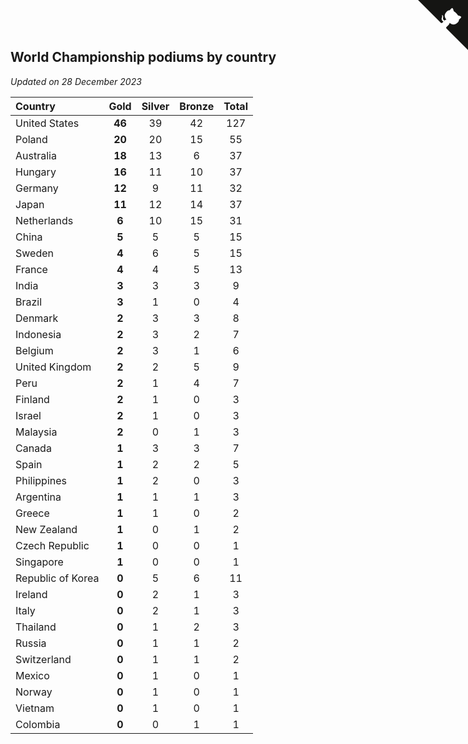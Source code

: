 ## World Championship podiums by country

*Updated on 28 December 2023*

| Country | Gold | Silver | Bronze | Total |
| :--- | :--: | :--: | :--: | :--: |
| United States | **46** | 39 | 42 | 127 |
| Poland | **20** | 20 | 15 | 55 |
| Australia | **18** | 13 | 6 | 37 |
| Hungary | **16** | 11 | 10 | 37 |
| Germany | **12** | 9 | 11 | 32 |
| Japan | **11** | 12 | 14 | 37 |
| Netherlands | **6** | 10 | 15 | 31 |
| China | **5** | 5 | 5 | 15 |
| Sweden | **4** | 6 | 5 | 15 |
| France | **4** | 4 | 5 | 13 |
| India | **3** | 3 | 3 | 9 |
| Brazil | **3** | 1 | 0 | 4 |
| Denmark | **2** | 3 | 3 | 8 |
| Indonesia | **2** | 3 | 2 | 7 |
| Belgium | **2** | 3 | 1 | 6 |
| United Kingdom | **2** | 2 | 5 | 9 |
| Peru | **2** | 1 | 4 | 7 |
| Finland | **2** | 1 | 0 | 3 |
| Israel | **2** | 1 | 0 | 3 |
| Malaysia | **2** | 0 | 1 | 3 |
| Canada | **1** | 3 | 3 | 7 |
| Spain | **1** | 2 | 2 | 5 |
| Philippines | **1** | 2 | 0 | 3 |
| Argentina | **1** | 1 | 1 | 3 |
| Greece | **1** | 1 | 0 | 2 |
| New Zealand | **1** | 0 | 1 | 2 |
| Czech Republic | **1** | 0 | 0 | 1 |
| Singapore | **1** | 0 | 0 | 1 |
| Republic of Korea | **0** | 5 | 6 | 11 |
| Ireland | **0** | 2 | 1 | 3 |
| Italy | **0** | 2 | 1 | 3 |
| Thailand | **0** | 1 | 2 | 3 |
| Russia | **0** | 1 | 1 | 2 |
| Switzerland | **0** | 1 | 1 | 2 |
| Mexico | **0** | 1 | 0 | 1 |
| Norway | **0** | 1 | 0 | 1 |
| Vietnam | **0** | 1 | 0 | 1 |
| Colombia | **0** | 0 | 1 | 1 |


<a href="https://github.com/jonatanklosko/wca_statistics" class="github-corner" aria-label="View source on Github"><svg width="80" height="80" viewBox="0 0 250 250" style="fill:#151513; color:#fff; position: absolute; top: 0; border: 0; right: 0;" aria-hidden="true"><path d="M0,0 L115,115 L130,115 L142,142 L250,250 L250,0 Z"></path><path d="M128.3,109.0 C113.8,99.7 119.0,89.6 119.0,89.6 C122.0,82.7 120.5,78.6 120.5,78.6 C119.2,72.0 123.4,76.3 123.4,76.3 C127.3,80.9 125.5,87.3 125.5,87.3 C122.9,97.6 130.6,101.9 134.4,103.2" fill="currentColor" style="transform-origin: 130px 106px;" class="octo-arm"></path><path d="M115.0,115.0 C114.9,115.1 118.7,116.5 119.8,115.4 L133.7,101.6 C136.9,99.2 139.9,98.4 142.2,98.6 C133.8,88.0 127.5,74.4 143.8,58.0 C148.5,53.4 154.0,51.2 159.7,51.0 C160.3,49.4 163.2,43.6 171.4,40.1 C171.4,40.1 176.1,42.5 178.8,56.2 C183.1,58.6 187.2,61.8 190.9,65.4 C194.5,69.0 197.7,73.2 200.1,77.6 C213.8,80.2 216.3,84.9 216.3,84.9 C212.7,93.1 206.9,96.0 205.4,96.6 C205.1,102.4 203.0,107.8 198.3,112.5 C181.9,128.9 168.3,122.5 157.7,114.1 C157.9,116.9 156.7,120.9 152.7,124.9 L141.0,136.5 C139.8,137.7 141.6,141.9 141.8,141.8 Z" fill="currentColor" class="octo-body"></path></svg></a><style>.github-corner:hover .octo-arm{animation:octocat-wave 560ms ease-in-out}@keyframes octocat-wave{0%,100%{transform:rotate(0)}20%,60%{transform:rotate(-25deg)}40%,80%{transform:rotate(10deg)}}@media (max-width:500px){.github-corner:hover .octo-arm{animation:none}.github-corner .octo-arm{animation:octocat-wave 560ms ease-in-out}}</style>
